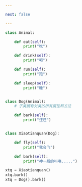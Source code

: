 ```yaml
---

next: false

---
```




<BlogInfo id="955" title="5.覆盖父类的方法" author="白日梦想猿" pv=0 read_times=0 pre_cost_time="0分21秒" category="面向对象的特性" tag_list="['面向对象的特性']" create_time="2020.02.26 15:04:13" update_time="2020.02.26 15:41:33" />

```python
class Animal:

    def eat(self):
        print("吃")

    def drink(self):
        print("喝")

    def run(self):
        print("跑")

    def sleep(self):
        print("睡")


class Dog(Animal):
    # 子类拥有父类的所有属性和方法

    def bark(self):
        print("汪汪")


class Xiaotianquan(Dog):

    def fly(self):
        print("我会飞")

    def bark(self):
        print("神一般的叫唤.....")

xtq = Xiaotianquan()
xtq.bark()
xtq = Dog().bark()
```



<ActionBox />
